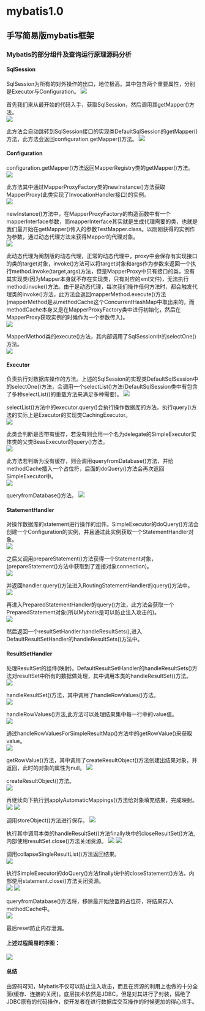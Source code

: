 # mybatis1.0
  
## 手写简易版mybatis框架  
  
### Mybatis的部分组件及查询运行原理源码分析  
  
#### SqlSession  
SqlSession为所有的对外操作的出口，地位极高。其中包含两个重要属性，分别是Executor与Configuration。 
![](https://github.com/YufeizhangRay/image/blob/master/Mybatis/Mybatis%E6%9E%B6%E6%9E%84%E5%9B%BE.jpeg)   
  
首先我们来从最开始的代码入手，获取SqlSession，然后调用其getMapper()方法。  
![](https://github.com/YufeizhangRay/image/blob/master/Mybatis/getMapper.jpeg)  
  
此方法会自动跳转到SqlSession接口的实现类DefaultSqlSession的getMapper()方法，此方法会返回configuration.getMapper()方法。 
![](https://github.com/YufeizhangRay/image/blob/master/Mybatis/sessionGetMapper.jpeg)  
  
#### Configuration  
configuration.getMapper()方法返回MapperRegistry类的getMapper()方法。  
![](https://github.com/YufeizhangRay/image/blob/master/Mybatis/configGetMapper.jpeg)    
  
此方法其中通过MapperProxyFactory类的newInstance()方法获取MapperProxy(此类实现了InvocationHandler接口)的实例。  
![](https://github.com/YufeizhangRay/image/blob/master/Mybatis/registryGetMapper.jpeg)  
  
newInstance()方法中，在MapperProxyFactory的构造函数中有一个mapperInterface参数，而mapperInterface其实就是生成代理需要的类，也就是我们最开始在getMapper()传入的参数TestMapper.class。以刚刚获得的实例作为参数，通过动态代理方法来获得Mapper的代理对象。  
![](https://github.com/YufeizhangRay/image/blob/master/Mybatis/MapperProxyFactory.jpeg)  
  
此动态代理为阉割版的动态代理，正常的动态代理中，proxy中会保存有实现接口的类的target对象，invoke()方法可以将target对象和args作为参数来返回一个执行method.invoke(target,args)方法，但是MapperProxy中只有接口的类，没有其实现类(因为Mapper本身就不存在实现类，只有对应的xml文件)，无法执行method.invoke()方法。由于是动态代理，每次我们操作任何方法时，都会触发代理类的invoke()方法，此方法会返回mapperMethod.execute()方法(mapperMethod是从methodCache这个ConcurrentHashMap中取出来的，而methodCache本身又是在MapperProxyFactory类中进行初始化，然后在MapperProxy获取实例的时候作为一个参数传入)。   
![](https://github.com/YufeizhangRay/image/blob/master/Mybatis/invoke.jpeg)  
  
MapperMethod类的execute()方法，其内部调用了SqlSession中的selectOne()方法。  
![](https://github.com/YufeizhangRay/image/blob/master/Mybatis/execute.jpeg)  
      
#### Executor  
负责执行对数据库操作的方法。上述的SqlSession的实现类DefaultSqlSession中的selectOne()方法，会调用一个selectList()方法(DefaultSqlSession类中有包含了多种selectList()的重载方法来满足多种需要)。
![](https://github.com/YufeizhangRay/image/blob/master/Mybatis/selectOne.jpeg)   
  
selectList()方法中的executor.query()会执行操作数据库的方法。执行query()方法的实际上是Executor的实现类CachingExecutor。  
![](https://github.com/YufeizhangRay/image/blob/master/Mybatis/selectList.jpeg)  
  
此类会判断是否带有缓存，若没有则会用一个名为delegate的SimpleExecutor实体类的父类BeasExecutor的query()方法。  
![](https://github.com/YufeizhangRay/image/blob/master/Mybatis/querydelegate.jpeg)  
  
此方法若判断为没有缓存，则会调用queryfromDatabase()方法，并给methodCache插入一个占位符，后面的doQuery()方法会再次返回SimpleExecutor中。  
![](https://github.com/YufeizhangRay/image/blob/master/Mybatis/queryFather.jpeg)  
   
queryfromDatabase()方法。
![](https://github.com/YufeizhangRay/image/blob/master/Mybatis/queryFromDatabase.jpeg)  
  
#### StatementHandler  
对操作数据库的statement进行操作的组件。SimpleExecutor的doQuery()方法会创建一个Configuration的实例，并且通过此实例获取一个StatementHandler对象。  
![](https://github.com/YufeizhangRay/image/blob/master/Mybatis/doQuery.jpeg)  
  
之后又调用prepareStatement()方法获得一个Statement对象，(prepareStatement()方法中获取到了连接对象connection)。  
![](https://github.com/YufeizhangRay/image/blob/master/Mybatis/preparementStatement.jpeg)  
  
并返回handler.query()方法进入RoutingStatementHandler的query()方法中。  
![](https://github.com/YufeizhangRay/image/blob/master/Mybatis/query.jpeg)  
  
再进入PreparedStatementHandler的query()方法，此方法会获取一个PreparedStatement对象(所以Mybatis是可以防止注入攻击的)。  
![](https://github.com/YufeizhangRay/image/blob/master/Mybatis/queryResultSet.jpeg)  
  
然后返回一个resultSetHandler.handleResultSets(),进入DefaultResultSetHandler的handleResultSets()方法中。  
      
#### ResultSetHandler  
处理ResultSet的组件(映射)。DefaultResultSetHandler的handleResultSets()方法对resultSet中所有的数据做处理，其中调用本类的handleResultSet()方法。    
![](https://github.com/YufeizhangRay/image/blob/master/Mybatis/handleResultSets.jpeg)  
  
handleResultSet()方法，其中调用了handleRowValues()方法。  
![](https://github.com/YufeizhangRay/image/blob/master/Mybatis/handleResultSet.jpeg)  
  
handleRowValues()方法,此方法可以处理结果集中每一行中的value值。  
![](https://github.com/YufeizhangRay/image/blob/master/Mybatis/handleRowValues.jpeg)  
  
通过handleRowValuesForSimpleResultMap()方法中的getRowValue()来获取value。  
![](https://github.com/YufeizhangRay/image/blob/master/Mybatis/handleRowValuesForSimpleResultMap.jpeg)  
  
getRowValue()方法，其中调用了createResultObject()方法创建出结果对象，并返回，此时的对象的属性为null。
![](https://github.com/YufeizhangRay/image/blob/master/Mybatis/getRowValue.jpeg)  
  
createResultObject()方法。  
![](https://github.com/YufeizhangRay/image/blob/master/Mybatis/createResultObject.jpeg)  
  
再继续向下执行到applyAutomaticMappings()方法给对象填充结果，完成映射。  
![](https://github.com/YufeizhangRay/image/blob/master/Mybatis/applyAutomaticMapping1.jpeg)
![](https://github.com/YufeizhangRay/image/blob/master/Mybatis/applyAutomaticMapping2.jpeg)  
  
调用storeObject()方法进行保存。 
![](https://github.com/YufeizhangRay/image/blob/master/Mybatis/stroeObject.jpeg)  
  
执行其中调用本类的handleResultSet()方法finally块中的closeResultSet()方法,内部使用resultSet.close()方法关闭资源。
![](https://github.com/YufeizhangRay/image/blob/master/Mybatis/closeResultSet.jpeg)
![](https://github.com/YufeizhangRay/image/blob/master/Mybatis/closeResultSetBody.jpeg)  
  
调用collapseSingleResultList()方法返回结果。  
![](https://github.com/YufeizhangRay/image/blob/master/Mybatis/collapseSingleResultLIst.jpeg)  
  
执行SimpleExecutor的doQuery()方法finally块中的closeStatement()方法，内部使用statement.close()方法关闭资源。  
![](https://github.com/YufeizhangRay/image/blob/master/Mybatis/closeStatement.jpeg)
![](https://github.com/YufeizhangRay/image/blob/master/Mybatis/closeStatementBody.jpeg)  
  
queryfromDatabase()方法将，移除最开始放置的占位符，将结果存入methodCache中。  
![](https://github.com/YufeizhangRay/image/blob/master/Mybatis/localCache.jpeg)  
  
最后reset防止内存泄漏。  
  
#### 上述过程简易时序图：    
![](https://github.com/YufeizhangRay/image/blob/master/Mybatis/Mybatis%E7%AE%80%E6%98%93%E6%97%B6%E5%BA%8F%E5%9B%BE.jpeg)  
  
#### 总结
由源码可知，Mybatis不仅可以防止注入攻击，而且在资源的利用上也做的十分全面(缓存、连接的关闭)。底层技术依然是JDBC，但是对其进行了封装，隔绝了JDBC原有的代码操作，使开发者在进行数据库交互操作的时候更加的得心应手。
